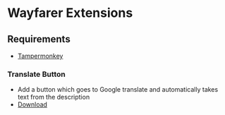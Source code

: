 # Wayfarer Extensions

## Requirements
* [Tampermonkey](https://www.tampermonkey.net/)

### Translate Button
* Add a button which goes to Google translate and automatically takes text from the description
* [Download](https://github.com/haukka3/WayfarerExt/raw/main/wayfarer-translate-button.user.js) 